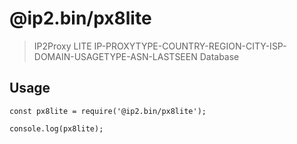 # @ip2.bin/px8lite
> IP2Proxy LITE IP-PROXYTYPE-COUNTRY-REGION-CITY-ISP-DOMAIN-USAGETYPE-ASN-LASTSEEN Database

## Usage

```
const px8lite = require('@ip2.bin/px8lite');

console.log(px8lite);
```
